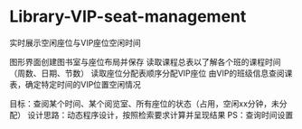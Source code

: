 # Library-VIP-seat-management
实时展示空闲座位与VIP座位空闲时间

  图形界面创建图书室与座位布局并保存
  读取课程总表以了解各个班的课程时间（周数、日期、节数）
  读取座位分配表顺序分配VIP座位
  由VIP的班级信息查阅课表，确定特定时间的VIP位置空闲情况

  目标：查阅某个时间、某个阅览室、所有座位的状态（占用，空闲xx分钟，未分配）
  设计思路：动态程序设计，按照检索要求计算并呈现结果
  PS：查询时间设置

